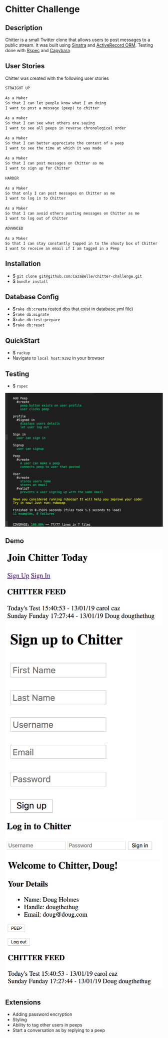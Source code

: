 Chitter Challenge
=================

Description
-------
Chitter is a small Twitter clone that allows users to post messages to a public stream. It was built using [Sinatra](http://sinatrarb.com/) and [ActiveRecord ORM](https://guides.rubyonrails.org/active_record_basics.html). Testing done with [Rspec](http://rspec.info/) 
and [Capybara](https://relishapp.com/rspec/rspec-rails/docs/feature-specs/feature-spec)


User Stories
-------
Chitter was created with the following user stories

```
STRAIGHT UP

As a Maker
So that I can let people know what I am doing  
I want to post a message (peep) to chitter

As a maker
So that I can see what others are saying  
I want to see all peeps in reverse chronological order

As a Maker
So that I can better appreciate the context of a peep
I want to see the time at which it was made

As a Maker
So that I can post messages on Chitter as me
I want to sign up for Chitter

HARDER

As a Maker
So that only I can post messages on Chitter as me
I want to log in to Chitter

As a Maker
So that I can avoid others posting messages on Chitter as me
I want to log out of Chitter

ADVANCED

As a Maker
So that I can stay constantly tapped in to the shouty box of Chitter
I want to receive an email if I am tagged in a Peep
```

Installation
-------
- $ `git clone git@github.com:CazaBelle/chitter-challenge.git`
- $ `bundle install`

Database Config
-------
- $`rake db:create` reated dbs that exist in database.yml file)
- $`rake db:migrate`
- $`rake db:test:prepare`
- $`rake db:reset` 

QuickStart
-------
- $ `rackup`
- Navigate to `local host:9292` in your browser

Testing 
-------
- $ `rspec`

![coverage](images/chitter_coverage.png)

Demo
-------
![homepage](images/chitter_homepage.png)
![signup](images/chitter_signup_page.png)
![signin](images/chitter_login_page.png)
![profile](images/chitter_profile.png)

Extensions
-------
* Adding password encryption
* Styling
* Ability to tag other users in peeps
* Start a conversation as by replying to a peep
